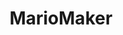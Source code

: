 ---
title: MarioMaker
crosslinks:
- mariomakercirclejerk
- titlegore
- casualnintendo
- 3DS
- CemuMarioMaker
- Eirents
- NintendoSwitch
- MarioMakerJr
- livven
- nintendo
- BestOfReports
- speedrun
---